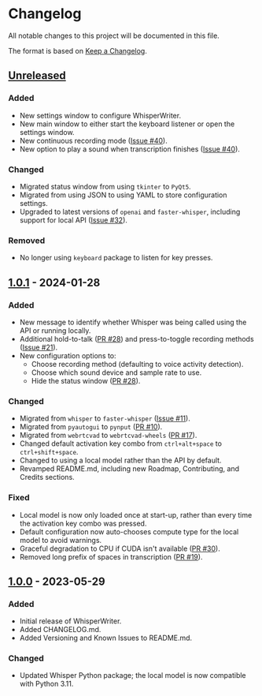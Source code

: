 # Changelog

All notable changes to this project will be documented in this file.

The format is based on [Keep a Changelog](https://keepachangelog.com/en/1.0.0/).

## [Unreleased]
### Added
- New settings window to configure WhisperWriter.
- New main window to either start the keyboard listener or open the settings window.
- New continuous recording mode ([Issue #40](https://github.com/savbell/whisper-writer/issues/40)).
- New option to play a sound when transcription finishes ([Issue #40](https://github.com/savbell/whisper-writer/issues/40)).

### Changed
- Migrated status window from using `tkinter` to `PyQt5`.
- Migrated from using JSON to using YAML to store configuration settings.
- Upgraded to latest versions of `openai` and `faster-whisper`, including support for local API ([Issue #32](https://github.com/savbell/whisper-writer/issues/32)).

### Removed
- No longer using `keyboard` package to listen for key presses.

## [1.0.1] - 2024-01-28
### Added
- New message to identify whether Whisper was being called using the API or running locally.
- Additional hold-to-talk ([PR #28](https://github.com/savbell/whisper-writer/pull/28)) and press-to-toggle recording methods ([Issue #21](https://github.com/savbell/whisper-writer/issues/21)).
- New configuration options to:
  - Choose recording method (defaulting to voice activity detection).
  - Choose which sound device and sample rate to use.
  - Hide the status window ([PR #28](https://github.com/savbell/whisper-writer/pull/28)).

### Changed
- Migrated from `whisper` to `faster-whisper` ([Issue #11](https://github.com/savbell/whisper-writer/issues/11)).
- Migrated from `pyautogui` to `pynput` ([PR #10](https://github.com/savbell/whisper-writer/pull/10)).
- Migrated from `webrtcvad` to `webrtcvad-wheels` ([PR #17](https://github.com/savbell/whisper-writer/pull/17)).
- Changed default activation key combo from `ctrl+alt+space` to `ctrl+shift+space`.
- Changed to using a local model rather than the API by default.
- Revamped README.md, including new Roadmap, Contributing, and Credits sections.

### Fixed
- Local model is now only loaded once at start-up, rather than every time the activation key combo was pressed.
- Default configuration now auto-chooses compute type for the local model to avoid warnings.
- Graceful degradation to CPU if CUDA isn't available ([PR #30](https://github.com/savbell/whisper-writer/pull/30)).
- Removed long prefix of spaces in transcription ([PR #19](https://github.com/savbell/whisper-writer/pull/19)).

## [1.0.0] - 2023-05-29
### Added
- Initial release of WhisperWriter.
- Added CHANGELOG.md.
- Added Versioning and Known Issues to README.md.

### Changed
- Updated Whisper Python package; the local model is now compatible with Python 3.11.

[Unreleased]: https://github.com/savbell/whisper-writer/compare/v1.0.1...HEAD
[1.0.1]: https://github.com/savbell/whisper-writer/releases/tag/v1.0.0...v1.0.1
[1.0.0]: https://github.com/savbell/whisper-writer/releases/tag/v1.0.0
